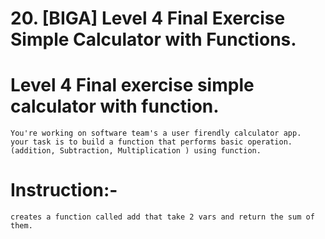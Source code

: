  # 20. [BIGA] Level 4 Final Exercise Simple Calculator with Functions.
 # Level 4 Final exercise  simple calculator with function. 
    
    You're working on software team's a user firendly calculator app.
    your task is to build a function that performs basic operation.
    (addition, Subtraction, Multiplication ) using function.
   

# Instruction:- 
    creates a function called add that take 2 vars and return the sum of them.